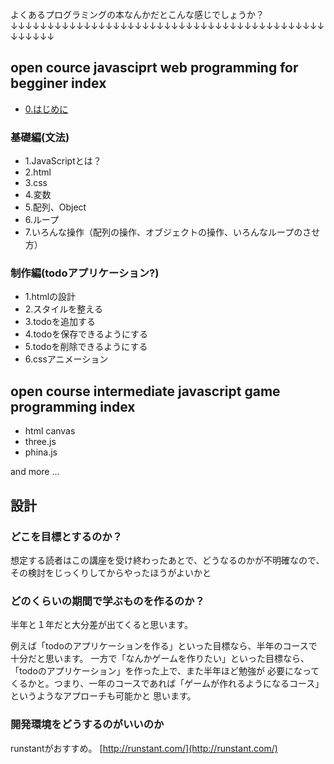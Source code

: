 よくあるプログラミングの本なんかだとこんな感じでしょうか？
↓↓↓↓↓↓↓↓↓↓↓↓↓↓↓↓↓↓↓↓↓↓↓↓↓↓↓↓↓↓↓↓↓↓↓↓↓↓↓↓↓↓↓↓↓↓↓↓↓

## open cource javasciprt web programming for begginer index

- [0.はじめに](/begginer/00.md)

### 基礎編(文法)

- 1.JavaScriptとは？
- 2.html
- 3.css
- 4.変数
- 5.配列、Object
- 6.ループ
- 7.いろんな操作（配列の操作、オブジェクトの操作、いろんなループのさせ方）

### 制作編(todoアプリケーション?)

- 1.htmlの設計
- 2.スタイルを整える
- 3.todoを追加する
- 4.todoを保存できるようにする
- 5.todoを削除できるようにする
- 6.cssアニメーション


## open course intermediate javascript game programming index

- html canvas
- three.js
- phina.js

and more ...

## 設計

### どこを目標とするのか？

想定する読者はこの講座を受け終わったあとで、どうなるのかが不明確なので、
その検討をじっくりしてからやったほうがよいかと

### どのくらいの期間で学ぶものを作るのか？

半年と１年だと大分差が出てくると思います。

例えば「todoのアプリケーションを作る」といった目標なら、半年のコースで十分だと思います。
一方で「なんかゲームを作りたい」といった目標なら、「todoのアプリケーション」を作った上で、また半年ほど勉強が
必要になってくるかと。つまり、一年のコースであれば「ゲームが作れるようになるコース」というようなアプローチも可能かと
思います。


### 開発環境をどうするのがいいのか

runstantがおすすめ。
[http://runstant.com/](http://runstant.com/)